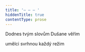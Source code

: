 ```yaml
---
title: '– – – '
hiddenTitle: true
contentType: prose
---
```


Dodnes tvým slovům Dušane věřím

umělci svrhnou každý režim
